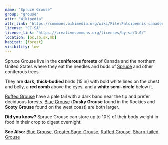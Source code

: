 ```yaml
---
name: "Spruce Grouse"
group: "grouse"
attr: "Wikipedia"
attr_link: "https://commons.wikimedia.org/wiki/File:Falcipennis-canadensis-001.jpg"
license: "CC-SA"
license_link: "https://creativecommons.org/licenses/by-sa/3.0/"
location: [bc,ab,sk,mb]
habitat: [forest]
visibility: low
---
```

Spruce Grouse live in the **coniferous forests** of Canada and the northern United States where they eat the needles and buds of [Spruce](/trees/spruce) and other coniferous trees.

They are **dark**, **thick-bodied** birds (15 in) with bold white lines on the chest and belly, a **red comb** above the eyes, and a **white semi-circle** below it.

[Ruffed Grouse](/birds/rufgrouse) have a pale tail with a dark band near the tip and prefer deciduous forests. [Blue Grouse](/birds/blugrouse) (__Dusky Grouse__ found in the Rockies and __Sooty Grouse__ found on the west coast) are both larger.

**Did you know?** Spruce Grouse can store up to 10% of their body weight in food in their crop to digest overnight.

<!-- generated, do not edit -->
**See Also:**
[Blue Grouse](/birds/blugrouse),
[Greater Sage-Grouse](/birds/gresage),
[Ruffed Grouse](/birds/rufgrouse),
[Sharp-tailed Grouse](/birds/shtgrouse)

